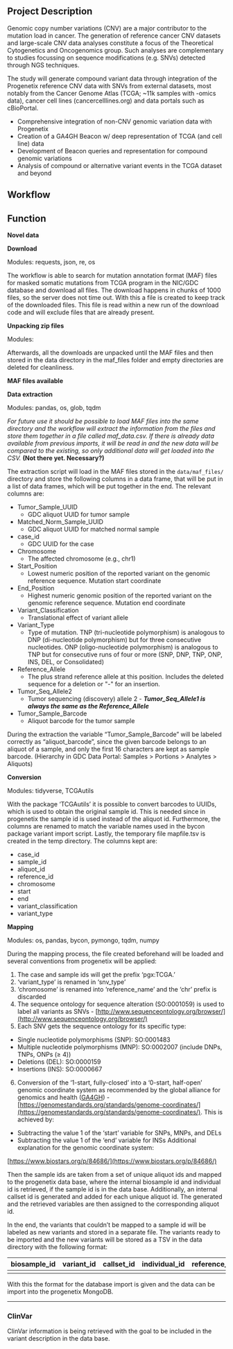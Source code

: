 ## Project Description

Genomic copy number variations (CNV) are a major contributor to the mutation load in cancer. The generation of reference cancer CNV datasets and large-scale CNV data analyses constitute a focus of the Theoretical Cytogenetics and Oncogenomics group. Such analyses are complementary to studies focussing on sequence modifications (e.g. SNVs) detected through NGS techniques.

The study will generate compound variant data through integration of the Progenetix reference CNV data with SNVs from external datasets, most notably from the Cancer Genome Atlas (TCGA; ~11k samples with -omics data), cancer cell lines (cancercelllines.org) and data portals such as cBioPortal.

- Comprehensive integration of non-CNV genomic variation data with Progenetix
- Creation of a GA4GH Beacon w/ deep representation of TCGA (and cell line) data
- Development of Beacon queries and representation for compound genomic variations
- Analysis of compound or alternative variant events in the TCGA dataset and beyond

## Workflow

## Function

****Novel data****

****************Download****************

Modules: requests, json, re, os

The workflow is able to search for mutation annotation format (MAF) files for masked somatic mutations from TCGA program in the NIC/GDC database and download all files. The download happens in chunks of 1000 files, so the server does not time out. With this a file is created to keep track of the downloaded files. This file is read within a new run of the download code and will exclude files that are already present.

**********Unpacking zip files**********

Modules: 

Afterwards, all the downloads are unpacked until the MAF files and then stored in the data directory in the maf_files folder and empty directories are deleted for cleanliness.

**************************************MAF files available**************************************

******************************Data extraction******************************

Modules: pandas, os, glob, tqdm

*For future use it should be possible to load MAF files into the same directory and the workflow will extract the information from the files and store them together in a file called maf_data.csv. If there is already data available from previous imports, it will be read in and the new data will be compared to the existing, so only additional data will get loaded into the CSV.* ****(Not there yet. Necessary?)****

The extraction script will load in the MAF files stored in the `data/maf_files/` directory and store the following columns in a data frame, that will be put in a list of data frames, which will be put together in the end. The relevant columns are:

- Tumor_Sample_UUID
    - GDC aliquot UUID for tumor sample
- Matched_Norm_Sample_UUID
    - GDC aliquot UUID for matched normal sample
- case_id
    - GDC UUID for the case
- Chromosome
    - The affected chromosome (e.g., chr1)
- Start_Position
    - Lowest numeric position of the reported variant on the genomic reference sequence. Mutation start coordinate
- End_Position
    - Highest numeric genomic position of the reported variant on the genomic reference sequence. Mutation end coordinate
- Variant_Classification
    - Translational effect of variant allele
- Variant_Type
    - Type of mutation. TNP (tri-nucleotide polymorphism) is analogous to DNP (di-nucleotide polymorphism) but for three consecutive nucleotides. ONP (oligo-nucleotide polymorphism) is analogous to TNP but for consecutive runs of four or more (SNP, DNP, TNP, ONP, INS, DEL, or Consolidated)
- Reference_Allele
    - The plus strand reference allele at this position. Includes the deleted sequence for a deletion or "-" for an insertion.
- Tumor_Seq_Allele2
    - Tumor sequencing (discovery) allele 2 - ***Tumor_Seq_Allele1 is always the same as the Reference_Allele***
- Tumor_Sample_Barcode
    - Aliquot barcode for the tumor sample

During the extraction the variable “Tumor_Sample_Barcode” will be labeled correctly as “aliquot_barcode”, since the given barcode belongs to an aliquot of a sample, and only the first 16 characters are kept as sample barcode. (Hierarchy in GDC Data Portal: Samples > Portions > Analytes > Aliquots)

********************Conversion********************

Modules: tidyverse, TCGAutils

With the package ‘TCGAutils’ it is possible to convert barcodes to UUIDs, which is used to obtain the original sample id. This is needed since in progenetix the sample id is used instead of the aliquot id. Furthermore, the columns are renamed to match the variable names used in the bycon package variant import script. Lastly, the temporary file mapfile.tsv is created in the temp directory. The columns kept are:

- case_id
- sample_id
- aliquot_id
- reference_id
- chromosome
- start
- end
- variant_classification
- variant_type

**************Mapping**************

Modules: os, pandas, bycon, pymongo, tqdm, numpy

During the mapping process, the file created beforehand will be loaded and several conventions from progenetix will be applied:

1. The case and sample ids will get the prefix ‘pgx:TCGA.’
2. ‘variant_type’ is renamed in ‘snv_type’
3. ‘chromosome’ is renamed into ‘reference_name’ and the ‘chr’ prefix is discarded
4. The sequence ontology for sequence alteration (SO:0001059) is used to label all variants as SNVs - [http://www.sequenceontology.org/browser/](http://www.sequenceontology.org/browser/)
5. Each SNV gets the sequence ontology for its specific type:
- Single nucleotide polymorphisms (SNP): SO:0001483
- Multiple nucleotide polymorphisms (MNP): SO:0002007 (include DNPs, TNPs, ONPs (≥ 4))
- Deletions (DEL): SO:0000159
- Insertions (INS): SO:0000667
6. Conversion of the ‘1-start, fully-closed’ into a ‘0-start, half-open’ genomic coordinate system as recommended by the global alliance for genomics and health ([GA4GH](http://ga4gh.org)) - [https://genomestandards.org/standards/genome-coordinates/](https://genomestandards.org/standards/genome-coordinates/). This is achieved by:
- Subtracting the value 1 of the ‘start’ variable for SNPs, MNPs, and DELs
- Subtracting the value 1 of the ‘end’ variable for INSs
Additional explanation for the genomic coordinate system:

[https://www.biostars.org/p/84686/](https://www.biostars.org/p/84686/)

Then the sample ids are taken from a set of unique aliquot ids and mapped to the progenetix data base, where the internal biosample id and individual id is retrieved, if the sample id is in the data base. Additionally, an internal callset id is generated and added for each unique aliquot id. The generated and the retrieved variables are then assigned to the corresponding aliquot id.

In the end, the variants that couldn’t be mapped to a sample id will be labeled as new variants and stored in a separate file. The variants ready to be imported and the new variants will be stored as a TSV in the data directory with the following format:

| biosample_id | variant_id | callset_id | individual_id | reference_name | start | end | reference_bases | alternate_bases | variant_classification | variant_state_id | specific_so | aliquot_id | reference_id | case_id | sample_id | variant_types |
| --- | --- | --- | --- | --- | --- | --- | --- | --- | --- | --- | --- | --- | --- | --- | --- | --- |
|  |  |  |  |  |  |  |  |  |  |  |  |  |  |  |  |  |

With this the format for the database import is given and the data can be import into the progenetix MongoDB.

---

### ClinVar

ClinVar information is being retrieved with the goal to be included in the variant description in the data base.

